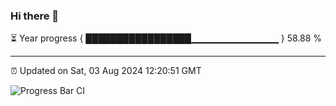 ### Hi there 👋

⏳ Year progress { █████████████████▁▁▁▁▁▁▁▁▁▁▁▁▁ } 58.88 %

---

⏰ Updated on Sat, 03 Aug 2024 12:20:51 GMT

![Progress Bar CI](https://github.com/liununu/liununu/workflows/Progress%20Bar%20CI/badge.svg)
